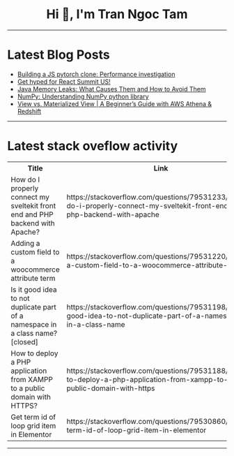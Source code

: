 <h1 align="center">Hi 👋, I'm Tran Ngoc Tam</h1>

---

# Latest Blog Posts 
<!-- BLOG-POST-LIST:START -->
- [Building a JS pytorch clone: Performance investigation](https://dev.to/ndesmic/building-a-js-pytorch-clone-performance-investigation-3cjf)
- [Get hyped for React Summit US!](https://dev.to/gitnationorg/get-hyped-for-react-summit-us-4moo)
- [Java Memory Leaks: What Causes Them and How to Avoid Them](https://dev.to/skilledcoder/java-memory-leaks-what-causes-them-and-how-to-avoid-them-469b)
- [NumPy: Understanding NumPy python library](https://dev.to/liz_decoder/numpy-understanding-numpy-python-library-4pl6)
- [View vs. Materialized View | A Beginner’s Guide with AWS Athena &amp; Redshift](https://dev.to/kriangsak_sumthong/view-vs-materialized-view-a-beginners-guide-with-aws-athena-redshift-5cbl)
<!-- BLOG-POST-LIST:END -->

---

# Latest stack oveflow activity
<table>
  <tr><th>Title</th><th>Link</th></tr>
  <!-- STACKOVERFLOW:START --><tr><td>How do I properly connect my sveltekit front end and PHP backend with Apache?</td><td>https://stackoverflow.com/questions/79531233/how-do-i-properly-connect-my-sveltekit-front-end-and-php-backend-with-apache</td></tr><tr><td>Adding a custom field to a woocommerce attribute term</td><td>https://stackoverflow.com/questions/79531220/adding-a-custom-field-to-a-woocommerce-attribute-term</td></tr><tr><td>Is it good idea to not duplicate part of a namespace in a class name? [closed]</td><td>https://stackoverflow.com/questions/79531198/is-it-good-idea-to-not-duplicate-part-of-a-namespace-in-a-class-name</td></tr><tr><td>How to deploy a PHP application from XAMPP to a public domain with HTTPS?</td><td>https://stackoverflow.com/questions/79531188/how-to-deploy-a-php-application-from-xampp-to-a-public-domain-with-https</td></tr><tr><td>Get term id of loop grid item in Elementor</td><td>https://stackoverflow.com/questions/79530860/get-term-id-of-loop-grid-item-in-elementor</td></tr><!-- STACKOVERFLOW:END -->
</table>

---


